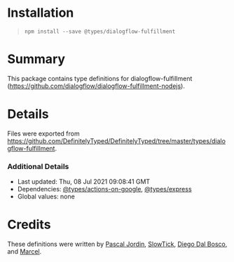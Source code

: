 # Installation
> `npm install --save @types/dialogflow-fulfillment`

# Summary
This package contains type definitions for dialogflow-fulfillment (https://github.com/dialogflow/dialogflow-fulfillment-nodejs).

# Details
Files were exported from https://github.com/DefinitelyTyped/DefinitelyTyped/tree/master/types/dialogflow-fulfillment.

### Additional Details
 * Last updated: Thu, 08 Jul 2021 09:08:41 GMT
 * Dependencies: [@types/actions-on-google](https://npmjs.com/package/@types/actions-on-google), [@types/express](https://npmjs.com/package/@types/express)
 * Global values: none

# Credits
These definitions were written by [Pascal Jordin](https://github.com/nightillusions), [SlowTick](https://github.com/slowtick), [Diego Dal Bosco](https://github.com/diegodalbosco), and [Marcel](https://github.com/MTRNord).
